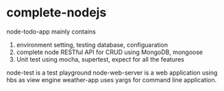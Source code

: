 # complete-nodejs

node-todo-app mainly contains 
  1. environment setting, testing database, configuaration
  2. complete node RESTful API for CRUD using MongoDB, mongoose
  3. Unit test using mocha, supertest, expect for all the features


node-test is a test playground
node-web-server is a web application using hbs as view engine
weather-app uses yargs for command line application.
